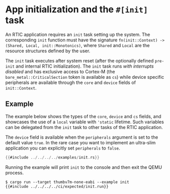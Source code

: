 # App initialization and the `#[init]` task

An RTIC application requires an `init` task setting up the system. The corresponding `init` function must have the
signature `fn(init::Context) -> (Shared, Local, init::Monotonics)`, where `Shared` and `Local` are the resource
structures defined by the user.

The `init` task executes after system reset (after the optionally defined `pre-init` and internal RTIC
initialization). The `init` task runs *with interrupts disabled* and has exclusive access to Cortex-M (the
`bare_metal::CriticalSection` token is available as `cs`) while device specific peripherals are available through
the `core` and `device` fields of `init::Context`.

## Example

The example below shows the types of the `core`, `device` and `cs` fields, and showcases the use of a `local`
variable with `'static` lifetime.
Such variables can be delegated from the `init` task to other tasks of the RTIC application.

The `device` field is available when the `peripherals` argument is set to the default value `true`.
In the rare case you want to implement an ultra-slim application you can explicitly set `peripherals` to `false`.

``` rust
{{#include ../../../../examples/init.rs}}
```

Running the example will print `init` to the console and then exit the QEMU process.

``` console
$ cargo run --target thumbv7m-none-eabi --example init
{{#include ../../../../ci/expected/init.run}}
```
